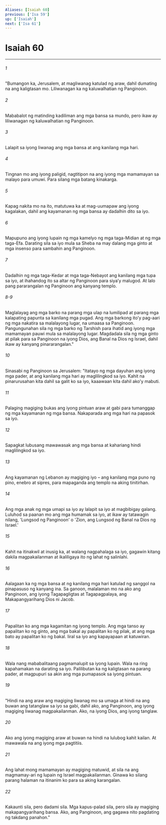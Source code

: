 ```yaml
---
Aliases: [Isaiah 60]
previous: ['Isa 59']
up: ['Isaiah']
next: ['Isa 61']
---
```

# Isaiah 60

***

###### 1
"Bumangon ka, Jerusalem, at magliwanag katulad ng araw, dahil dumating na ang kaligtasan mo. Liliwanagan ka ng kaluwalhatian ng Panginoon. 

###### 2
Mababalot ng matinding kadiliman ang mga bansa sa mundo, pero ikaw ay liliwanagan ng kaluwalhatian ng Panginoon. 

###### 3
Lalapit sa iyong liwanag ang mga bansa at ang kanilang mga hari. 

###### 4
Tingnan mo ang iyong paligid, nagtitipon na ang iyong mga mamamayan sa malayo para umuwi. Para silang mga batang kinakarga. 

###### 5
Kapag nakita mo na ito, matutuwa ka at mag-uumapaw ang iyong kagalakan, dahil ang kayamanan ng mga bansa ay dadalhin dito sa iyo. 

###### 6
Mapupuno ang iyong lupain ng mga kamelyo ng mga taga-Midian at ng mga taga-Efa. Darating sila sa iyo mula sa Sheba na may dalang mga ginto at mga insenso para sambahin ang Panginoon. 

###### 7
Dadalhin ng mga taga-Kedar at mga taga-Nebayot ang kanilang mga tupa sa iyo, at ihahandog ito sa altar ng Panginoon para siyaʼy malugod. At lalo pang pararangalan ng Panginoon ang kanyang templo.

###### 8-9
Maglalayag ang mga barko na parang mga ulap na lumilipad at parang mga kalapating papunta sa kanilang mga pugad. Ang mga barkong itoʼy pag-aari ng mga nakatira sa malalayong lugar, na umaasa sa Panginoon. Pangungunahan sila ng mga barko ng Tarshish para ihatid ang iyong mga mamamayan pauwi mula sa malalayong lugar. Magdadala sila ng mga ginto at pilak para sa Panginoon na iyong Dios, ang Banal na Dios ng Israel, dahil ikaw ay kanyang pinararangalan." 

###### 10
Sinasabi ng Panginoon sa Jerusalem: "Itatayo ng mga dayuhan ang iyong mga pader, at ang kanilang mga hari ay maglilingkod sa iyo. Kahit na pinarurusahan kita dahil sa galit ko sa iyo, kaaawaan kita dahil akoʼy mabuti. 

###### 11
Palaging magiging bukas ang iyong pintuan araw at gabi para tumanggap ng mga kayamanan ng mga bansa. Nakaparada ang mga hari na papasok sa iyo. 

###### 12
Sapagkat lubusang mawawasak ang mga bansa at kahariang hindi maglilingkod sa iyo. 

###### 13
Ang kayamanan ng Lebanon ay magiging iyo – ang kanilang mga puno ng pino, enebro at sipres, para mapaganda ang templo na aking tinitirhan. 

###### 14
Ang mga anak ng mga umapi sa iyo ay lalapit sa iyo at magbibigay galang. Luluhod sa paanan mo ang mga humamak sa iyo, at ikaw ay tatawagin nilang, 'Lungsod ng Panginoon' o 'Zion, ang Lungsod ng Banal na Dios ng Israel.' 

###### 15
Kahit na itinakwil at inusig ka, at walang nagpahalaga sa iyo, gagawin kitang dakila magpakailanman at ikaliligaya ito ng lahat ng salinlahi. 

###### 16
Aalagaan ka ng mga bansa at ng kanilang mga hari katulad ng sanggol na pinapasuso ng kanyang ina. Sa ganoon, malalaman mo na ako ang Panginoon, ang iyong Tagapagligtas at Tagapagpalaya, ang Makapangyarihang Dios ni Jacob. 

###### 17
Papalitan ko ang mga kagamitan ng iyong templo. Ang mga tanso ay papalitan ko ng ginto, ang mga bakal ay papalitan ko ng pilak, at ang mga bato ay papalitan ko ng bakal. Iiral sa iyo ang kapayapaan at katuwiran. 

###### 18
Wala nang mababalitaang pagmamalupit sa iyong lupain. Wala na ring kapahamakan na darating sa iyo. Palilibutan ka ng kaligtasan na parang pader, at magpupuri sa akin ang mga pumapasok sa iyong pintuan. 

###### 19
"Hindi na ang araw ang magiging liwanag mo sa umaga at hindi na ang buwan ang tatanglaw sa iyo sa gabi, dahil ako, ang Panginoon, ang iyong magiging liwanag magpakailanman. Ako, na iyong Dios, ang iyong tanglaw. 

###### 20
Ako ang iyong magiging araw at buwan na hindi na lulubog kahit kailan. At mawawala na ang iyong mga pagtitiis. 

###### 21
Ang lahat mong mamamayan ay magiging matuwid, at sila na ang magmamay-ari ng lupain ng Israel magpakailanman. Ginawa ko silang parang halaman na itinanim ko para sa aking karangalan. 

###### 22
Kakaunti sila, pero dadami sila. Mga kapus-palad sila, pero sila ay magiging makapangyarihang bansa. Ako, ang Panginoon, ang gagawa nito pagdating ng takdang panahon."
